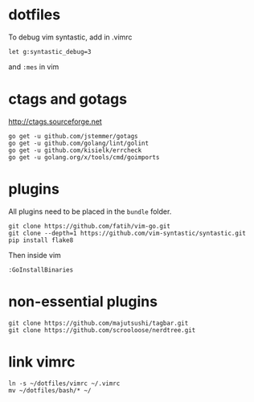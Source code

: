 # dotfiles

To debug vim syntastic, add in .vimrc 

```
let g:syntastic_debug=3
```

and `:mes` in vim

# ctags and gotags

http://ctags.sourceforge.net

```
go get -u github.com/jstemmer/gotags
go get -u github.com/golang/lint/golint
go get -u github.com/kisielk/errcheck
go get -u golang.org/x/tools/cmd/goimports
```

# plugins

All plugins need to be placed in the `bundle` folder.

```
git clone https://github.com/fatih/vim-go.git
git clone --depth=1 https://github.com/vim-syntastic/syntastic.git
pip install flake8
```
Then inside vim
```
:GoInstallBinaries
```

# non-essential plugins

```
git clone https://github.com/majutsushi/tagbar.git
git clone https://github.com/scrooloose/nerdtree.git
```
# link vimrc

```
ln -s ~/dotfiles/vimrc ~/.vimrc
mv ~/dotfiles/bash/* ~/
```

